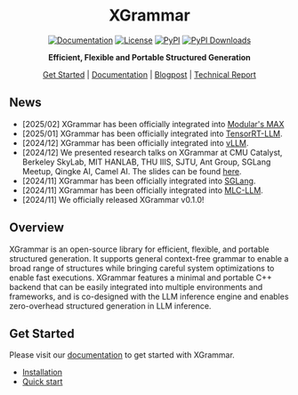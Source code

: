 <div align="center" id="top">

# XGrammar

[![Documentation](https://img.shields.io/badge/docs-latest-green)](https://xgrammar.mlc.ai/docs/)
[![License](https://img.shields.io/badge/license-apache_2-blue)](https://github.com/mlc-ai/xgrammar/blob/main/LICENSE)
[![PyPI](https://img.shields.io/pypi/v/xgrammar)](https://pypi.org/project/xgrammar)
[![PyPI Downloads](https://static.pepy.tech/badge/xgrammar)](https://pepy.tech/projects/xgrammar)

**Efficient, Flexible and Portable Structured Generation**


[Get Started](#get-started) | [Documentation](https://xgrammar.mlc.ai/docs/) | [Blogpost](https://blog.mlc.ai/2024/11/22/achieving-efficient-flexible-portable-structured-generation-with-xgrammar) | [Technical Report](https://arxiv.org/abs/2411.15100)

</div>

## News
- [2025/02] XGrammar has been officially integrated into [Modular's MAX](https://docs.modular.com/max/serve/structured-output)
- [2025/01] XGrammar has been officially integrated into [TensorRT-LLM](https://github.com/NVIDIA/TensorRT-LLM).
- [2024/12] XGrammar has been officially integrated into [vLLM](https://github.com/vllm-project/vllm).
- [2024/12] We presented research talks on XGrammar at CMU Catalyst, Berkeley SkyLab, MIT HANLAB, THU IIIS, SJTU, Ant Group, SGLang Meetup, Qingke AI, Camel AI. The slides can be found [here](https://docs.google.com/presentation/d/1iS7tu2EV4IKRWDaR0F3YD7ubrNqtGYUStSskceneelc/edit?usp=sharing).
- [2024/11] XGrammar has been officially integrated into [SGLang](https://github.com/sgl-project/sglang).
- [2024/11] XGrammar has been officially integrated into [MLC-LLM](https://github.com/mlc-ai/mlc-llm).
- [2024/11] We officially released XGrammar v0.1.0!

## Overview


XGrammar is an open-source library for efficient, flexible, and portable structured generation.
It supports general context-free grammar to enable a broad range of structures while bringing careful system optimizations to enable fast executions.
XGrammar features a minimal and portable C++ backend that can be easily integrated into multiple environments and frameworks,
and is co-designed with the LLM inference engine and enables zero-overhead structured generation in LLM inference.



## Get Started

Please visit our [documentation](https://xgrammar.mlc.ai/docs/) to get started with XGrammar.
- [Installation](https://xgrammar.mlc.ai/docs/start/install)
- [Quick start](https://xgrammar.mlc.ai/docs/start/quick_start)
